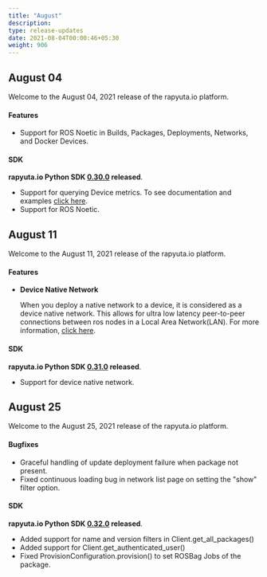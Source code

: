 ```yaml
---
title: "August"
description:
type: release-updates
date: 2021-08-04T00:00:46+05:30
weight: 906
---
```

 
 
## August 04

Welcome to the August 04, 2021 release of the rapyuta.io platform.
 
#### Features

* Support for ROS Noetic in Builds, Packages, Deployments, Networks, and Docker Devices.

#### SDK
 
**rapyuta.io Python SDK [0.30.0](/3_how-tos/35_tooling_and_debugging/rapyuta-io-python-sdk/#installation) released**.

* Support for querying Device metrics. To see documentation and examples [click here](https://sdk.rapyuta.io/metrics.html).
* Support for ROS Noetic.

## August 11

Welcome to the August 11, 2021 release of the rapyuta.io platform.
 
#### Features

* **Device Native Network**

	When you deploy a native network to a device, it is considered as a device native network. This allows for ultra low latency peer-to-peer connections between ros nodes in a Local Area Network(LAN). For more information, [click here](/5_deep-dives/53_networking-and-communication/535_ros-network-native/).

#### SDK
 
**rapyuta.io Python SDK [0.31.0](/3_how-tos/35_tooling_and_debugging/rapyuta-io-python-sdk/#installation) released**.
* Support for device native network.


## August 25

Welcome to the August 25, 2021 release of the rapyuta.io platform.
 
#### Bugfixes

- Graceful handling of update deployment failure when package not present.
- Fixed continuous loading bug in network list page on setting the "show" filter option.

#### SDK
 
**rapyuta.io Python SDK [0.32.0](/3_how-tos/35_tooling_and_debugging/rapyuta-io-python-sdk/#installation) released**.
- Added support for name and version filters in Client.get_all_packages()
- Added support for Client.get_authenticated_user()
- Fixed ProvisionConfiguration.provision() to set ROSBag Jobs of the package.
